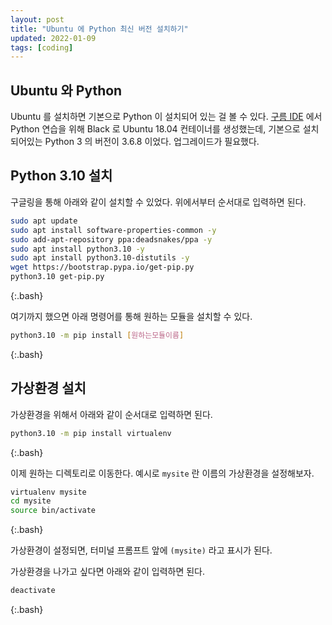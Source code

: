 ```yaml
---
layout: post
title: "Ubuntu 에 Python 최신 버전 설치하기"
updated: 2022-01-09
tags: [coding]
---
```


## Ubuntu 와 Python

Ubuntu 를 설치하면 기본으로 Python 이 설치되어 있는 걸 볼 수 있다. [구름 IDE](https://ide.goorm.io/) 에서 Python 연습을 위해 Black 로 Ubuntu 18.04 컨테이너를 생성했는데, 기본으로 설치되어있는 Python 3 의 버전이 3.6.8 이었다. 업그레이드가 필요했다.

## Python 3.10 설치

구글링을 통해 아래와 같이 설치할 수 있었다. 위에서부터 순서대로 입력하면 된다.

```bash
sudo apt update
sudo apt install software-properties-common -y
sudo add-apt-repository ppa:deadsnakes/ppa -y
sudo apt install python3.10 -y
sudo apt install python3.10-distutils -y
wget https://bootstrap.pypa.io/get-pip.py
python3.10 get-pip.py
```
{:.bash}

여기까지 했으면 아래 명령어를 통해 원하는 모듈을 설치할 수 있다.

```bash
python3.10 -m pip install [원하는모듈이름]
```
{:.bash}

## 가상환경 설치

가상환경을 위해서 아래와 같이 순서대로 입력하면 된다.

```bash
python3.10 -m pip install virtualenv
```
{:.bash}

이제 원하는 디렉토리로 이동한다. 예시로 `mysite` 란 이름의 가상환경을 설정해보자.

```bash
virtualenv mysite
cd mysite
source bin/activate
```
{:.bash}

가상환경이 설정되면, 터미널 프롬프트 앞에 `(mysite)` 라고 표시가 된다.

가상환경을 나가고 싶다면 아래와 같이 입력하면 된다.

```bash
deactivate
```
{:.bash}
